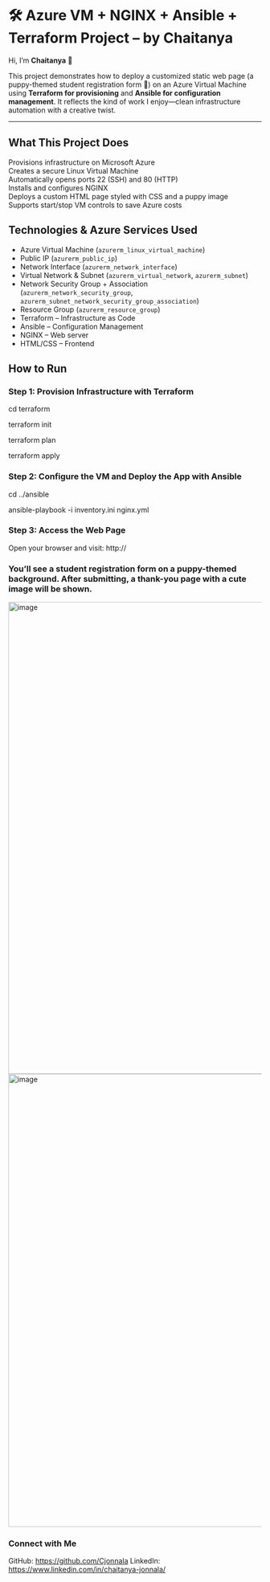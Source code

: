 # 🛠️ Azure VM + NGINX + Ansible + Terraform Project – by Chaitanya

Hi, I’m **Chaitanya** 👋

This project demonstrates how to deploy a customized static web page (a puppy-themed student registration form 🐶) on an Azure Virtual Machine using **Terraform for provisioning** and **Ansible for configuration management**. It reflects the kind of work I enjoy—clean infrastructure automation with a creative twist.

---

##  What This Project Does

 Provisions infrastructure on Microsoft Azure  
 Creates a secure Linux Virtual Machine  
 Automatically opens ports 22 (SSH) and 80 (HTTP)  
 Installs and configures NGINX  
 Deploys a custom HTML page styled with CSS and a puppy image  
 Supports start/stop VM controls to save Azure costs  

## Technologies & Azure Services Used

- Azure Virtual Machine (`azurerm_linux_virtual_machine`)
- Public IP (`azurerm_public_ip`)
- Network Interface (`azurerm_network_interface`)
- Virtual Network & Subnet (`azurerm_virtual_network`, `azurerm_subnet`)
- Network Security Group + Association (`azurerm_network_security_group`, `azurerm_subnet_network_security_group_association`)   
- Resource Group (`azurerm_resource_group`)
- Terraform – Infrastructure as Code
- Ansible – Configuration Management
- NGINX – Web server
- HTML/CSS – Frontend

## How to Run

### Step 1: Provision Infrastructure with Terraform

cd terraform

terraform init

terraform plan

terraform apply

### Step 2: Configure the VM and Deploy the App with Ansible
cd ../ansible

ansible-playbook -i inventory.ini nginx.yml

### Step 3: Access the Web Page
Open your browser and visit: http://<your-public-ip>

### You’ll see a student registration form on a puppy-themed background. After submitting, a thank-you page with a cute image will be shown.

<img width="940" alt="image" src="https://github.com/user-attachments/assets/c4ef1f4e-839a-4ad4-b8b4-c8c26484b621" />

<img width="902" alt="image" src="https://github.com/user-attachments/assets/ca2a68aa-fa89-4e3a-9f53-8d6edc19ad93" />



### Connect with Me
GitHub: https://github.com/Cjonnala
LinkedIn: https://www.linkedin.com/in/chaitanya-jonnala/

